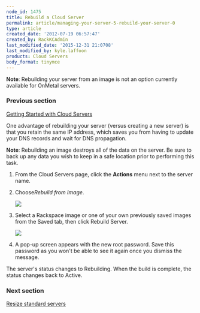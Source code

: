 ```yaml
---
node_id: 1475
title: Rebuild a Cloud Server
permalink: article/managing-your-server-5-rebuild-your-server-0
type: article
created_date: '2012-07-19 06:57:47'
created_by: RackKCAdmin
last_modified_date: '2015-12-31 21:0708'
last_modified_by: kyle.laffoon
products: Cloud Servers
body_format: tinymce
---
```


**Note**:  Rebuilding your server from an image is not an option
currently available for OnMetal servers.

### Previous section

[Getting Started with Cloud
Servers](https://www.rackspace.com/knowledge_center/article/getting-started-with-cloud-servers-0)

 

One advantage of rebuilding your server (versus creating a new server)
is that you retain the same IP address, which saves you from having to
update your DNS records and wait for DNS propagation.

**Note**: Rebuilding an image destroys all of the data on the server. Be
sure to back up any data you wish to keep in a safe location prior to
performing this task.

1.  From the Cloud Servers page, click the **Actions** menu next to the
    server name.
2.  Choose*Rebuild from Image*.

    ![](http://c765420.r20.cf2.rackcdn.com/6_RebuildButtonnew.png)

3.  Select a Rackspace image or one of your own previously saved images
    from the Saved tab, then click Rebuild Server.

    ![](http://c765420.r20.cf2.rackcdn.com/7_RebuildFromnew.png)

4.  A pop-up screen appears with the new root password. Save this
    password as you won't be able to see it again once you dismiss the
    message.

The server's status changes to Rebuilding. When the build is complete,
the status changes back to Active.

 

### Next section

[Resize standard
servers](https://www.rackspace.com/knowledge_center/article/managing-your-server-resizing-standard-servers)

